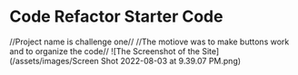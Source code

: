 # Code Refactor Starter Code
//Project name is challenge one//
//The motiove was to make buttons work and to organize the code//
![The Screenshot of the Site] (/assets/images/Screen Shot 2022-08-03 at 9.39.07 PM.png)